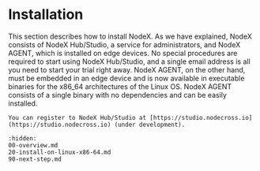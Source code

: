 # Installation

This section describes how to install NodeX. As we have explained, NodeX consists of NodeX Hub/Studio, a service for administrators, and NodeX AGENT, which is installed on edge devices. No special procedures are required to start using NodeX Hub/Studio, and a single email address is all you need to start your trial right away. NodeX AGENT, on the other hand, must be embedded in an edge device and is now available in executable binaries for the x86_64 architectures of the Linux OS. NodeX AGENT consists of a single binary with no dependencies and can be easily installed.

```{note}
You can register to NodeX Hub/Studio at [https://studio.nodecross.io](https://studio.nodecross.io) (under development).
```

```{toctree}
:hidden:
00-overview.md
20-install-on-linux-x86-64.md
90-next-step.md
```
